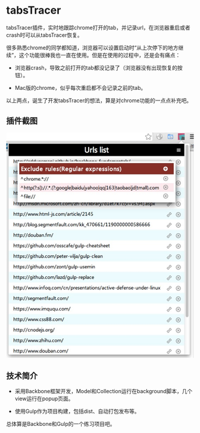 # tabsTracer

tabsTracer插件，实时地跟踪chrome打开的tab，并记录url，在浏览器重启或者crash时可以从tabsTracer恢复。

很多熟悉chrome的同学都知道，浏览器可以设置启动时“从上次停下的地方继续”，这个功能很棒我也一直在使用。但是在使用的过程中，还是会有痛点：

- 浏览器crash，导致之前打开的tab都没记录了（浏览器没有出现恢复的按钮）。

- Mac版的chrome，似乎每次重启都不会记录之前的tab。

以上两点，诞生了开发tabsTracer的想法，算是对chrome功能的一点点补充吧。

## 插件截图

![tabsTracer](https://github.com/chemdemo/tabsTracer/blob/master/screenshots.png)

## 技术简介

- 采用Backbone框架开发，Model和Collection运行在background脚本，几个view运行在popup页面。

- 使用Gulp作为项目构建，包括dist、自动打包发布等。

总体算是Backbone和Gulp的一个练习项目吧。
